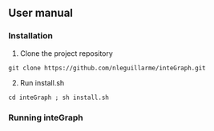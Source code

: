 ## User manual

### Installation

1. Clone the project repository
``` console
git clone https://github.com/nleguillarme/inteGraph.git
```
2. Run install.sh
``` console
cd inteGraph ; sh install.sh
```

### Running inteGraph
